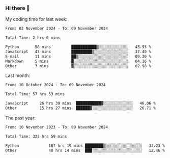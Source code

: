 ### Hi there 👋

My coding time for last week:

<!--START_SECTION:week-->

```txt
From: 02 November 2024 - To: 09 November 2024

Total Time: 2 hrs 6 mins

Python       58 mins         ███████████▒░░░░░░░░░░░░░   45.95 %
JavaScript   47 mins         █████████▒░░░░░░░░░░░░░░░   37.40 %
E-mail       11 mins         ██▒░░░░░░░░░░░░░░░░░░░░░░   09.30 %
Markdown     5 mins          █░░░░░░░░░░░░░░░░░░░░░░░░   04.16 %
Other        3 mins          ▓░░░░░░░░░░░░░░░░░░░░░░░░   02.98 %
```

<!--END_SECTION:week-->

Last month:

<!--START_SECTION:month-->

```txt
From: 10 October 2024 - To: 09 November 2024

Total Time: 57 hrs 53 mins

JavaScript     26 hrs 39 mins  ███████████▓░░░░░░░░░░░░░   46.06 %
Other          15 hrs 27 mins  ██████▓░░░░░░░░░░░░░░░░░░   26.71 %
```

<!--END_SECTION:month-->

The past year:

<!--START_SECTION:year-->

```txt
From: 10 November 2023 - To: 09 November 2024

Total Time: 322 hrs 59 mins

Python             107 hrs 19 mins ████████▒░░░░░░░░░░░░░░░░   33.23 %
Other              40 hrs 14 mins  ███░░░░░░░░░░░░░░░░░░░░░░   12.46 %
```

<!--END_SECTION:year-->
